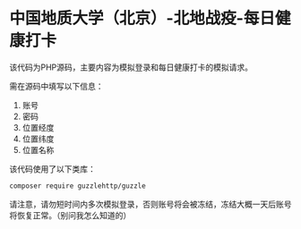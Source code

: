 # 中国地质大学（北京）-北地战疫-每日健康打卡

该代码为PHP源码，主要内容为模拟登录和每日健康打卡的模拟请求。

需在源码中填写以下信息：

1. 账号
2. 密码
3. 位置经度
4. 位置纬度
5. 位置名称

该代码使用了以下类库：

```sh
composer require guzzlehttp/guzzle
```

请注意，请勿短时间内多次模拟登录，否则账号将会被冻结，冻结大概一天后账号将恢复正常。（别问我怎么知道的）
